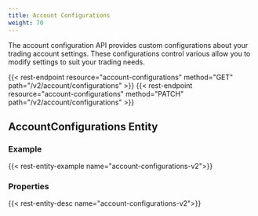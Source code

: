 ```yaml
---
title: Account Configurations
weight: 70
---
```


The account configuration API provides custom configurations about your
trading account settings. These configurations control various allow you to modify settings to suit your trading needs.

{{< rest-endpoint resource="account-configurations" method="GET" path="/v2/account/configurations" >}}
{{< rest-endpoint resource="account-configurations" method="PATCH" path="/v2/account/configurations" >}}

## AccountConfigurations Entity

### Example
{{< rest-entity-example name="account-configurations-v2">}}

### Properties
{{< rest-entity-desc name="account-configurations-v2">}}
